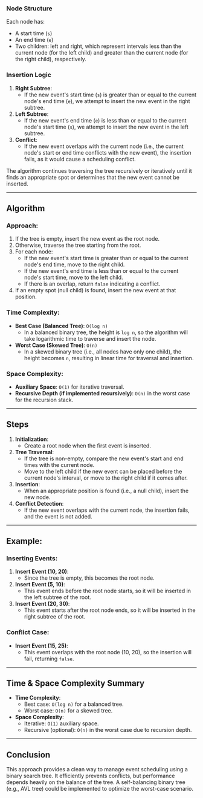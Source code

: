 ### Node Structure

Each node has:

-   A start time (`s`)
-   An end time (`e`)
-   Two children: left and right, which represent intervals less than the current node (for the left child) and greater than the current node (for the right child), respectively.

### Insertion Logic

1. **Right Subtree**:
    - If the new event's start time (`s`) is greater than or equal to the current node's end time (`e`), we attempt to insert the new event in the right subtree.
2. **Left Subtree**:
    - If the new event's end time (`e`) is less than or equal to the current node's start time (`s`), we attempt to insert the new event in the left subtree.
3. **Conflict**:
    - If the new event overlaps with the current node (i.e., the current node's start or end time conflicts with the new event), the insertion fails, as it would cause a scheduling conflict.

The algorithm continues traversing the tree recursively or iteratively until it finds an appropriate spot or determines that the new event cannot be inserted.

---

## Algorithm

### Approach:

1. If the tree is empty, insert the new event as the root node.
2. Otherwise, traverse the tree starting from the root.
3. For each node:
    - If the new event's start time is greater than or equal to the current node's end time, move to the right child.
    - If the new event's end time is less than or equal to the current node's start time, move to the left child.
    - If there is an overlap, return `false` indicating a conflict.
4. If an empty spot (null child) is found, insert the new event at that position.

### Time Complexity:

-   **Best Case (Balanced Tree)**: `O(log n)`
    -   In a balanced binary tree, the height is `log n`, so the algorithm will take logarithmic time to traverse and insert the node.
-   **Worst Case (Skewed Tree)**: `O(n)`
    -   In a skewed binary tree (i.e., all nodes have only one child), the height becomes `n`, resulting in linear time for traversal and insertion.

### Space Complexity:

-   **Auxiliary Space**: `O(1)` for iterative traversal.
-   **Recursive Depth (if implemented recursively)**: `O(n)` in the worst case for the recursion stack.

---

## Steps

1. **Initialization**:
    - Create a root node when the first event is inserted.
2. **Tree Traversal**:
    - If the tree is non-empty, compare the new event's start and end times with the current node.
    - Move to the left child if the new event can be placed before the current node's interval, or move to the right child if it comes after.
3. **Insertion**:
    - When an appropriate position is found (i.e., a null child), insert the new node.
4. **Conflict Detection**:
    - If the new event overlaps with the current node, the insertion fails, and the event is not added.

---

## Example:

### Inserting Events:

1. **Insert Event (10, 20)**:
    - Since the tree is empty, this becomes the root node.
2. **Insert Event (5, 10)**:
    - This event ends before the root node starts, so it will be inserted in the left subtree of the root.
3. **Insert Event (20, 30)**:
    - This event starts after the root node ends, so it will be inserted in the right subtree of the root.

### Conflict Case:

-   **Insert Event (15, 25)**:
    -   This event overlaps with the root node (10, 20), so the insertion will fail, returning `false`.

---

## Time & Space Complexity Summary

-   **Time Complexity**:
    -   Best case: `O(log n)` for a balanced tree.
    -   Worst case: `O(n)` for a skewed tree.
-   **Space Complexity**:
    -   Iterative: `O(1)` auxiliary space.
    -   Recursive (optional): `O(n)` in the worst case due to recursion depth.

---

## Conclusion

This approach provides a clean way to manage event scheduling using a binary search tree. It efficiently prevents conflicts, but performance depends heavily on the balance of the tree. A self-balancing binary tree (e.g., AVL tree) could be implemented to optimize the worst-case scenario.
